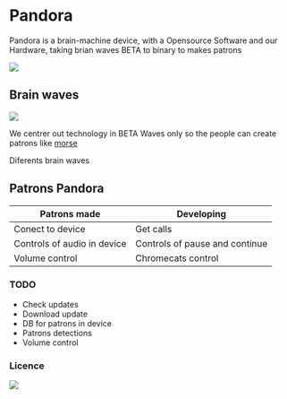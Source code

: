 # Pandora

Pandora is a brain-machine device, with a Opensource Software and our Hardware, taking brian waves BETA to binary to makes patrons

<img src="https://neura8.github.io/images/1photo.png">

## Brain waves 

<img src="https://ars.els-cdn.com/content/image/3-s2.0-B9780128044902000026-f02-01-9780128044902.jpg">

We centrer out technology in BETA Waves only so the people can create patrons like <a href="https://en.wikipedia.org/wiki/Morse_code"> morse </a>

<dl>
  <dt>Diferents brain waves</dt>

</dl>




## Patrons Pandora

| Patrons made  | Developing    |
| ------------- | ------------- |
| Conect to device  | Get calls |
| Controls of audio in device  | Controls of pause and continue  |
| Volume control | Chromecats control  |

### TODO

* Check updates
* Download update
* DB for patrons in device
* Patrons detections
* Volume control

### Licence 

<img src="http://seawisphunter.com/minibuffer/api/MIT-License-transparent.png">

